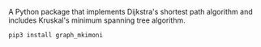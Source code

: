 A Python package that implements Dijkstra's shortest path algorithm and includes Kruskal's minimum spanning tree algorithm.

```
pip3 install graph_mkimoni
```